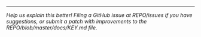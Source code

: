 
***

_Help us explain this better! Filing a GitHub issue at REPO/issues if you have suggestions, or submit a patch with improvements to the REPO/blob/master/docs/KEY.md file._
